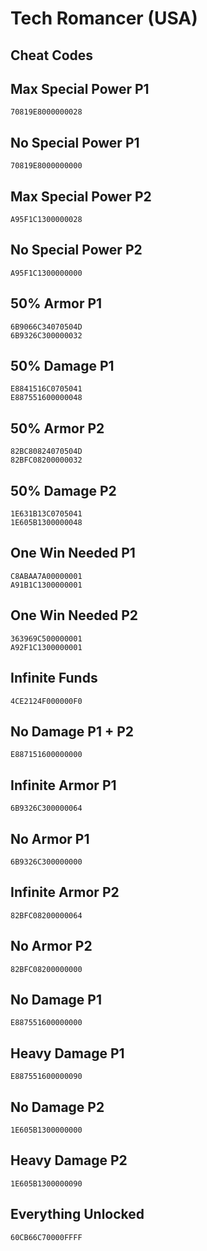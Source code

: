 # Tech Romancer (USA)

## Cheat Codes

## Max Special Power P1

```
70819E8000000028

```

## No Special Power P1

```
70819E8000000000

```

## Max Special Power P2

```
A95F1C1300000028

```

## No Special Power P2

```
A95F1C1300000000

```

## 50% Armor P1

```
6B9066C34070504D
6B9326C300000032

```

## 50% Damage P1

```
E8841516C0705041
E887551600000048

```

## 50% Armor P2

```
82BC80824070504D
82BFC08200000032

```

## 50% Damage P2

```
1E631B13C0705041
1E605B1300000048

```

## One Win Needed P1

```
C8ABAA7A00000001
A91B1C1300000001

```

## One Win Needed P2

```
363969C500000001
A92F1C1300000001

```

## Infinite Funds

```
4CE2124F000000F0

```

## No Damage P1 + P2

```
E887151600000000

```

## Infinite Armor P1

```
6B9326C300000064

```

## No Armor P1

```
6B9326C300000000

```

## Infinite Armor P2

```
82BFC08200000064

```

## No Armor P2

```
82BFC08200000000

```

## No Damage P1

```
E887551600000000

```

## Heavy Damage P1

```
E887551600000090

```

## No Damage P2

```
1E605B1300000000

```

## Heavy Damage P2

```
1E605B1300000090

```

## Everything Unlocked

```
60CB66C70000FFFF

```


